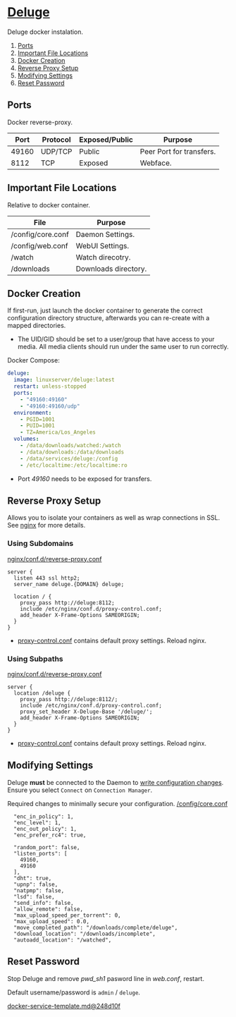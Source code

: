 [Deluge][8v]
============
Deluge docker instalation.

1. [Ports](#ports)
1. [Important File Locations](#important-file-locations)
1. [Docker Creation](#docker-creation)
1. [Reverse Proxy Setup](#reverse-proxy-setup)
1. [Modifying Settings](#modifying-settings)
1. [Reset Password](#reset-password)

Ports
-----
Docker reverse-proxy.

| Port  | Protocol | Exposed/Public | Purpose                  |
|-------|----------|----------------|--------------------------|
| 49160 | UDP/TCP  | Public         | Peer Port for transfers. |
| 8112  | TCP      | Exposed        | Webface.                 |

Important File Locations
------------------------
Relative to docker container.

| File                  | Purpose              |
|-----------------------|----------------------|
| /config/core.conf     | Daemon Settings.     |
| /config/web.conf      | WebUI Settings.      |
| /watch                | Watch direcotry.     |
| /downloads            | Downloads directory. |

Docker Creation
---------------
If first-run, just launch the docker container to generate the correct
configuration directory structure, afterwards you can re-create with a mapped
directories.

* The UID/GID should be set to a user/group that have access to your media. All
  media clients should run under the same user to run correctly.

Docker Compose:
```yaml
deluge:
  image: linuxserver/deluge:latest
  restart: unless-stopped
  ports:
    - "49160:49160"
    - "49160:49160/udp"
  environment:
    - PGID=1001
    - PUID=1001
    - TZ=America/Los_Angeles
  volumes:
    - /data/downloads/watched:/watch
    - /data/downloads:/data/downloads
    - /data/services/deluge:/config
    - /etc/localtime:/etc/localtime:ro
```
* Port _49160_ needs to be exposed for transfers.

Reverse Proxy Setup
-------------------
Allows you to isolate your containers as well as wrap connections in SSL. See
[nginx][refek] for more details.

### Using Subdomains
[nginx/conf.d/reverse-proxy.conf][ui]
```nginx
server {
  listen 443 ssl http2;
  server_name deluge.{DOMAIN} deluge;

  location / {
    proxy_pass http://deluge:8112;
    include /etc/nginx/conf.d/proxy-control.conf;
    add_header X-Frame-Options SAMEORIGIN;
  }
}
```
* [proxy-control.conf][refof] contains default proxy settings. Reload nginx.

### Using Subpaths
[nginx/conf.d/reverse-proxy.conf][kl]
```nginx
server {
  location /deluge {
    proxy_pass http://deluge:8112/;
    include /etc/nginx/conf.d/proxy-control.conf;
    proxy_set_header X-Deluge-Base '/deluge/';
    add_header X-Frame-Options SAMEORIGIN;
  }
}
```
* [proxy-control.conf][refof] contains default proxy settings. Reload nginx.

Modifying Settings
------------------
Deluge **must** be connected to the Daemon to [write configuration changes][ui].
Ensure you select `Connect` on `Connection Manager`.

Required changes to minimally secure your configuration.
[/config/core.conf][kl]
```vim
  "enc_in_policy": 1,
  "enc_level": 1,
  "enc_out_policy": 1,
  "enc_prefer_rc4": true,

  "random_port": false,
  "listen_ports": [
    49160,
    49160
  ],
  "dht": true,
  "upnp": false,
  "natpmp": false,
  "lsd": false,
  "send_info": false,
  "allow_remote": false,
  "max_upload_speed_per_torrent": 0,
  "max_upload_speed": 0.0,
  "move_completed_path": "/downloads/complete/deluge",
  "download_location": "/downloads/incomplete",
  "autoadd_location": "/watched",
```

Reset Password
--------------
Stop Deluge and remove _pwd_sh1_ pasword line in _web.conf_, restart.

Default username/password is `admin` / `deluge`.

[docker-service-template.md@248d10f][XX]

[8v]: https://hub.docker.com/r/linuxserver/deluge/
[ui]: https://forum.deluge-torrent.org/viewtopic.php?t=35117
[kl]: https://dev.deluge-torrent.org/wiki/UserGuide/WebUI/ReverseProxy
[XX]: ../docker-service-template.md@248d10f

[refof]: ../nginx/proxy-control.conf
[refek]: ../nginx/README.md